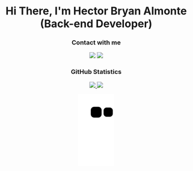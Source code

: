 <h1 align="center">Hi There, I'm Hector Bryan Almonte (Back-end Developer)</h1>

<h3 align="center">Contact with me</h3>
<div align="center">
    <a href = "mailto:hbalmontess272@gmail.com"><img src="https://img.shields.io/badge/-Gmail-%23333?style=for-the-badge&logo=gmail&logoColor=red" target="_blank"><a>
    <a href="https://www.linkedin.com/in/hector-bryan-almonte-soto-a37133242/" target="_blank"><img src="https://img.shields.io/badge/-LinkedIn-%230077B5?style=for-the-badge&logo=linkedin&logoColor=white" target="_blank"></a> 
</div>


<h3 align="center">GitHub Statistics</h3>

<div align="center">
  <a href="https://github.com/HhAlmonte">
  <img height="180em" src="https://github-readme-stats.vercel.app/api?username=HhAlmonte&show_icons=true&theme=dracula&include_all_commits=true&count_private=true"/>
  <img height="180em" src="https://github-readme-stats.vercel.app/api/top-langs/?username=HhAlmonte&layout=compact&langs_count=7&theme=dracula"/>
</div>

<div align="center">

  ![Snake animation](https://github.com/HhAlmonte/HhAlmonte/blob/output/github-contribution-grid-snake.svg) 
</div>
